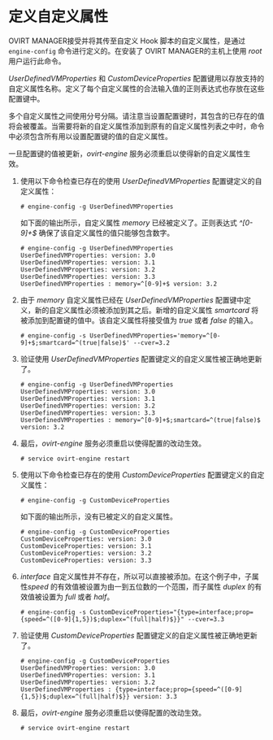 # 定义自定义属性

OVIRT MANAGER接受并将其传至自定义 Hook 脚本的自定义属性，是通过
`engine-config` 命令进行定义的。在安装了 OVIRT MANAGER的主机上使用
*root* 用户运行此命令。

*UserDefinedVMProperties* 和 *CustomDeviceProperties*
配置键用以存放支持的自定义属性名称。定义了每个自定义属性的合法输入值的正则表达式也存放在这些配置键中。

多个自定义属性之间使用分号分隔。请注意当设置配置键时，其包含的已存在的值将会被覆盖。当需要将新的自定义属性添加到原有的自定义属性列表之中时，命令中必须包含所有用以设置配置键的值的自定义属性。

一旦配置键的值被更新，*ovirt-engine*
服务必须重启以使得新的自定义属性生效。

1.  使用以下命令检查已存在的使用 *UserDefinedVMProperties*
    配置键定义的自定义属性：

        # engine-config -g UserDefinedVMProperties


    如下面的输出所示，自定义属性 *memory* 已经被定义了。正则表达式
    *\^[0-9]+\$* 确保了该自定义属性的值只能够包含数字。

        # engine-config -g UserDefinedVMProperties
        UserDefinedVMProperties: version: 3.0
        UserDefinedVMProperties: version: 3.1
        UserDefinedVMProperties: version: 3.2
        UserDefinedVMProperties: version: 3.3
        UserDefinedVMProperties : memory=^[0-9]+$ version: 3.2


2.  由于 *memory* 自定义属性已经在 *UserDefinedVMProperties*
    配置键中定义，新的自定义属性必须被添加到其之后。新增的自定义属性
    *smartcard* 将被添加到配置键的值中。该自定义属性将接受值为 *true*
    或者 *false* 的输入。

        # engine-config -s UserDefinedVMProperties='memory=^[0-9]+$;smartcard=^(true|false)$' --cver=3.2


3.  验证使用 *UserDefinedVMProperties*
    配置键定义的自定义属性被正确地更新了。

        # engine-config -g UserDefinedVMProperties
        UserDefinedVMProperties: version: 3.0
        UserDefinedVMProperties: version: 3.1
        UserDefinedVMProperties: version: 3.2
        UserDefinedVMProperties: version: 3.3
        UserDefinedVMProperties : memory=^[0-9]+$;smartcard=^(true|false)$ version: 3.2


4.  最后，*ovirt-engine* 服务必须重启以使得配置的改动生效。

        # service ovirt-engine restart


1.  使用以下命令检查已存在的使用 *CustomDeviceProperties*
    配置键定义的自定义属性：

        # engine-config -g CustomDeviceProperties


    如下面的输出所示，没有已被定义的自定义属性。

        # engine-config -g CustomDeviceProperties
        CustomDeviceProperties: version: 3.0
        CustomDeviceProperties: version: 3.1
        CustomDeviceProperties: version: 3.2
        CustomDeviceProperties: version: 3.3


2.  *interface*
    自定义属性并不存在，所以可以直接被添加。在这个例子中，子属性*speed*
    的有效值被设置为由一到五位数的一个范围，而子属性 *duplex*
    的有效值被设置为 *full* 或者 *half*。

        # engine-config -s CustomDeviceProperties="{type=interface;prop={speed=^([0-9]{1,5})$;duplex=^(full|half)$}}" --cver=3.3


3.  验证使用 *CustomDeviceProperties*
    配置键定义的自定义属性被正确地更新了。

        # engine-config -g CustomDeviceProperties
        UserDefinedVMProperties: version: 3.0
        UserDefinedVMProperties: version: 3.1
        UserDefinedVMProperties: version: 3.2
        UserDefinedVMProperties : {type=interface;prop={speed=^([0-9]{1,5})$;duplex=^(full|half)$}} version: 3.3


4.  最后，*ovirt-engine* 服务必须重启以使得配置的改动生效。

        # service ovirt-engine restart


